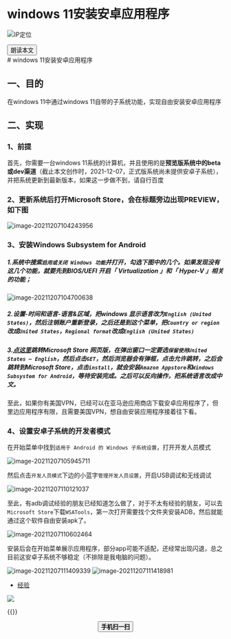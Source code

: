 # windows 11安装安卓应用程序


<!--more-->
![IP定位](https://tool.lu/netcard/)
<script src="https://code.jquery.com/jquery-3.6.0.min.js"></script>
<script type="text/javascript">$(document).ready(function() {$("#begin_speak").click(function () {
                let content = $("#text").text();
                let msg = new SpeechSynthesisUtterance(content);
                window.speechSynthesis.speak(msg);$("#pause_speak").show();$("#cancel_speak").show();});$("#cancel_speak").click(function () {
                window.speechSynthesis.cancel();$("#pause_speak").hide();$("#resume_speak").hide();$(this).hide();
});$("#pause_speak").click(function () {
                window.speechSynthesis.pause();$("#resume_speak").show();
            });$("#resume_speak").click(function () {
                window.speechSynthesis.resume();$(this).hide();
            });
        });
</script>
   <body>
      <div>
         <input type="button" id="begin_speak"  value="朗读本文">
         <input type="button" id="pause_speak"  style="display:none" value="暂停朗读">
         <input type="button" id="cancel_speak" style="display:none" value="停止朗读">
         <input type="button" id="resume_speak" style="display:none" value="继续朗读">
      </div>
      <div id="text">
# windows 11安装安卓应用程序

## 一、目的

在windows 11中通过windows 11自带的子系统功能，实现自由安装安卓应用程序



## 二、实现

### 1、前提

首先，你需要一台windows 11系统的计算机，并且使用的是**预览版系统中的beta或dev渠道**（截止本文创作时，2021-12-07，正式版系统尚未提供安卓子系统），并把系统更新到最新版本，如果这一步做不到，请自行百度

### 2、更新系统后打开Microsoft Store，会在标题旁边出现PREVIEW，如下图

![image-20211207104243956](https://blog.ctftools.com/2021/12/newpost-26/image-20211207104243956.png)

### 3、安装Windows Subsystem for Android

##### 1.系统中搜索`启用或关闭 Windows 功能`并打开，勾选下图中的几个。如果发现没有这几个功能，就要先到BIOS/UEFI 开启「 Virtualization 」和「 Hyper-V 」相关的功能；

![image-20211207104700638](https://blog.ctftools.com/2021/12/newpost-26/image-20211207104700638.png)

##### 2.设置-时间和语言-语言&区域，把windows 显示语言改为`English (United States)`，然后注销账户重新登录，之后还是到这个菜单，把`Country or region`改成`United States`，`Regional format`改成`English (United States)`

##### 3.[点这里](https://www.microsoft.com/en-us/p/windows-subsystem-for-android/9p3395vx91nr?activetab=pivot:overviewtab)跳转Microsoft Store 网页版，在弹出窗口一定要选`保留使用United States – English`，然后点击`GET`，然后浏览器会有弹框，点击允许跳转，之后会跳转到Microsoft Store，点击`install`，就会安装`Amazon Appstore`和`Windows Subsystem for Android`，等待安装完成。之后可以反向操作，把系统语言改成中文。

至此，如果你有美国VPN，已经可以在亚马逊应用商店下载安卓应用程序了，但里边应用程序有限，且需要美国VPN，想自由安装应用程序接着往下看。

### 4、设置安卓子系统的开发者模式

在开始菜单中找到`适用于 Android 的 Windows 子系统设置`，打开开发人员模式

![image-20211207105945711](https://blog.ctftools.com/2021/12/newpost-26/image-20211207105945711.png)

然后点击`开发人员模式`下边的小蓝字`管理开发人员设置`，开启USB调试和无线调试

![image-20211207110121037](https://blog.ctftools.com/2021/12/newpost-26/image-20211207110121037.png)

至此，有adb调试经验的朋友已经知道怎么做了，对于不太有经验的朋友，可以去`Microsoft Store`下载`WSATools`，第一次打开需要找个文件夹安装ADB，然后就能通过这个软件自由安装apk了。

![image-20211207110602464](https://blog.ctftools.com/2021/12/newpost-26/image-20211207110602464.png)

安装后会在开始菜单展示应用程序，部分app可能不适配，还经常出现闪退，总之目前这安卓子系统不够稳定（不排除是我电脑的问题）。

![image-20211207111409339](https://blog.ctftools.com/2021/12/newpost-26/image-20211207111409339.png) ![image-20211207111418981](https://blog.ctftools.com/2021/12/newpost-26/image-20211207111418981.png)



- [经验](javascript:void(0))
</div>
<img src="https://tool.lu/netcard/">



{{<music url="https://cdn.jsdelivr.net/gh/ybrc/ybrc.github.io@source/Music/99.mp3" name="" artist="Mr·Yang" cover="https://cdn.jsdelivr.net/gh/ybrc/ybrc.github.io@img/avatar.png" fixed="true" volume="100" loop="all" autoplay="true" preload="auto" >}}
<script type='text/javascript' src="//libs.cdnjs.net/jquery.qrcode/1.0/jquery.qrcode.min.js"></script>
<div id="qrcode"></div> 
<a id="download" download="qrcode.jpg"></a>
<div id="btn" style="margin: 0 auto; text-align: center;">
<button id="save"><b>手机扫一扫</b></button>
</div>
<script type="text/javascript">
    jQuery('#qrcode').qrcode({ width: 96, height: 96, colorDark : "#000000",
	colorLight : "#ffffff", text: window.location.href });$("#save").click(function () {
        var canvas = $('#qrcode').find("canvas").get(0);
        var url = canvas.toDataURL('image/jpeg');$("#download").attr('href', url).get(0).click();
        return false;
    });
</script>

